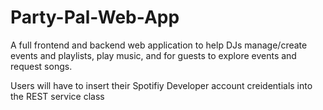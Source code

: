 # Party-Pal-Web-App
A full frontend and backend web application to help DJs manage/create events and playlists, play music, and for guests to explore events and request songs. 

Users will have to insert their Spotifiy Developer account creidentials into the REST service class 
